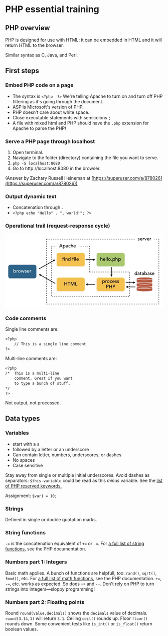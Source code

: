 # PHP essential training

## PHP overview

PHP is designed for use with HTML: it can be embedded in HTML and it will return HTML to the browser.

Similar syntax as C, Java, and Perl.

## First steps

### Embed PHP code on a page

+ The syntax is `<?php  ?>` We're telling Apache to turn on and turn off PHP filtering as it's going through the document.
+ ASP is Microsoft's version of PHP.
+ PHP doesn't care about white space.
+ Close executable statements with semicolons `;`
+ A file with mixed html and PHP should have the `.php` extension for Apache to parse the PHP!

### Serve a PHP page through localhost

1. Open terminal.
2. Navigate to the folder (directory) containing the file you want to serve.
3. `php -S localhost:8080`
4. Go to http://localhost:8080 in the browser.

(Answer by Zachary Russell Heineman at [https://superuser.com/a/878026](https://superuser.com/a/878026))

### Output dynamic text

+ Concatenation through `.`
+ `<?php echo "Hello" . ", world!"; ?>`

### Operational trail (request-response cycle)

![PHP request-response cycle](https://github.com/tdnvl/PHP-essential-training/blob/master/img/request-response-cycle.jpg)

### Code comments

Single line comments are:

```
<?php
    // This is a single line comment
?>
```

Multi-line comments are:

```
<?php
/*  This is a multi-line
    comment. Great if you want
    to type a bunch of stuff.
*/
?>
```

Not output, not processed.

## Data types

### Variables

+ start with a `$`
+ followed by a letter or an underscore
+ Can contain letter, numbers, underscores, or dashes
+ No spaces
+ Case sensitive

Stay away from single or multiple initial underscores.
Avoid dashes as separators: `$this-variable` could be read as this _minus_ variable.
See the [list of PHP reserved keywords.](http://php.net/manual/en/reserved.php#reserved)

Assignment: `$var1 = 10;`

### Strings
Defined in single or double quotation marks.

### String functions

`.=` is the concatenation equivalent of `+=` or `-=`.
For [a full list of string functions](http://php.net/manual/en/ref.strings.php), see the PHP documentation.

### Numbers part 1: Integers

Basic math applies. A bunch of functions are helpfull, too: `rand()`, `sqrt()`, `fmod()`, etc. 
For [a full list of math functions](http://php.net/manual/en/ref.math.php), see the PHP documentation.
`+=`, `-=`, etc. works as expected. So does `++` and `--`.
Don't rely on PHP to turn strings into integers—sloppy programming!

### Numbers part 2: Floating points
Round `round(value,decimals)` shows the `decimals` value of decimals. `round(3.14,1)` will return `3.1`.
Ceiling `ceil()` rounds up.
Floor `floor()` rounds down.
Some convenient tests like `is_int()` or `is_float()` return boolean values.



